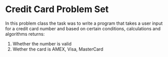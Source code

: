 # Credit Card Problem Set
In this problem class the task was to write a program that takes a user input for a credit card number and based on certain conditions, calculations and algorithms returns: 
1. Whether the number is valid
2. Wether the card is AMEX, Visa, MasterCard
